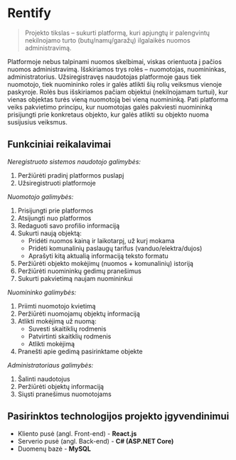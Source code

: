 # Rentify
>Projekto tikslas – sukurti platformą, kuri apjungtų ir palengvintų nekilnojamo turto (butų/namų/garažų) ilgalaikės nuomos administravimą.

Platformoje nebus talpinami nuomos skelbimai, viskas orientuota į pačios nuomos administravimą. Išskiriamos trys rolės – nuomotojas, nuomininkas, administratorius. Užsiregistravęs naudotojas platformoje gaus tiek nuomotojo, tiek nuomininko roles ir galės atlikti šių rolių veiksmus vienoje paskyroje. Rolės bus išskiriamos pačiam objektui (nekilnojamam turtui), kur vienas objektas turės vieną nuomotoją bei vieną nuomininką. Pati platforma veiks pakvietimo principu, kur nuomotojas galės pakviesti nuomininką prisijungti prie konkretaus objekto, kur galės atlikti su objekto nuoma susijusius veiksmus.

## Funkciniai reikalavimai
*Neregistruoto sistemos naudotojo galimybės:*
1. Peržiūrėti pradinį platformos puslapį
2. Užsiregistruoti platformoje

*Nuomotojo galimybės:*
1. Prisijungti prie platformos
2. Atsijungti nuo platformos
3. Redaguoti savo profilio informaciją
4. Sukurti naują objektą:
     - Pridėti nuomos kainą ir laikotarpį, už kurį mokama
     - Pridėti komunalinių paslaugų tarifus (vanduo/elektra/dujos)
     - Aprašyti kitą aktualią informaciją teksto formatu
5. Peržiūrėti objekto mokėjimų (nuomos + komunalinių) istoriją
6. Peržiūrėti nuomininkų gedimų pranešimus
7. Sukurti pakvietimą naujam nuomininkui

*Nuomininko galimybės:*
1. Priimti nuomotojo kvietimą
2. Peržiūrėti nuomojamų objektų informaciją
3. Atlikti mokėjimą už nuomą:
     - Suvesti skaitiklių rodmenis
     - Patvirtinti skaitklių rodmenis
     - Atlikti mokėjimą
4. Pranešti apie gedimą pasirinktame objekte

*Administratoriaus galimybės:*
1. Šalinti naudotojus
2. Peržiūrėti objektų informaciją
3. Siųsti pranešimus nuomotojams


## Pasirinktos technologijos projekto įgyvendinimui
- Kliento pusė (angl. Front-end) - **React.js**
- Serverio pusė (angl. Back-end) - **C# (ASP.NET Core)**
- Duomenų bazė - **MySQL**
